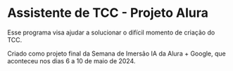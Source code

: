 # Assistente de TCC - Projeto Alura
Esse programa visa ajudar a solucionar o difícil momento de criação do TCC.

Criado como projeto final da Semana de Imersão IA da Alura + Google, que aconteceu nos dias 6 a 10 de maio de 2024.
